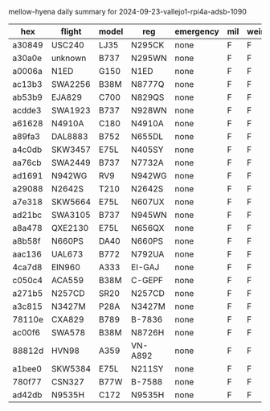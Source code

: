 mellow-hyena daily summary for 2024-09-23-vallejo1-rpi4a-adsb-1090

|hex|flight|model|reg|emergency|mil|weirdo|
|--|--|--|--|--|--|--|
|a30849|USC240|LJ35|N295CK|none|F|F|
|a30a0e|unknown|B737|N295WN|none|F|F|
|a0006a|N1ED|G150|N1ED|none|F|F|
|ac13b3|SWA2256|B38M|N8777Q|none|F|F|
|ab53b9|EJA829|C700|N829QS|none|F|F|
|acdde3|SWA1923|B737|N928WN|none|F|F|
|a61628|N4910A|C180|N4910A|none|F|F|
|a89fa3|DAL8883|B752|N655DL|none|F|F|
|a4c0db|SKW3457|E75L|N405SY|none|F|F|
|aa76cb|SWA2449|B737|N7732A|none|F|F|
|ad1691|N942WG|RV9|N942WG|none|F|F|
|a29088|N2642S|T210|N2642S|none|F|F|
|a7e318|SKW5664|E75L|N607UX|none|F|F|
|ad21bc|SWA3105|B737|N945WN|none|F|F|
|a8a478|QXE2130|E75L|N656QX|none|F|F|
|a8b58f|N660PS|DA40|N660PS|none|F|F|
|aac136|UAL673|B772|N792UA|none|F|F|
|4ca7d8|EIN960|A333|EI-GAJ|none|F|F|
|c050c4|ACA559|B38M|C-GEPF|none|F|F|
|a271b5|N257CD|SR20|N257CD|none|F|F|
|a3c815|N3427M|P28A|N3427M|none|F|F|
|78110e|CXA829|B789|B-7836|none|F|F|
|ac00f6|SWA578|B38M|N8726H|none|F|F|
|88812d|HVN98|A359|VN-A892|none|F|F|
|a1bee0|SKW5384|E75L|N211SY|none|F|F|
|780f77|CSN327|B77W|B-7588|none|F|F|
|ad42db|N9535H|C172|N9535H|none|F|F|
